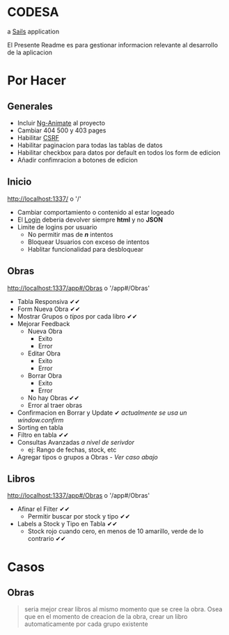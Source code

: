 # CODESA

a [Sails](http://sailsjs.org) application


El Presente Readme es para gestionar informacion relevante al desarrollo de la aplicacion

# Por Hacer
## Generales
*   Incluir [Ng-Animate](https://docs.angularjs.org/api/ngAnimate) al proyecto
*	Cambiar 404 500 y 403 pages
*	Habilitar [CSRF](http://sailsjs.org/documentation/reference/configuration/sails-config-csrf)
*	Habilitar paginacion para todas las tablas de datos
*	Habilitar checkbox para datos por default en todos los form de edicion
*	Añadir confimracion a botones de edicion

## Inicio 

[http://localhost:1337/](http://localhost:1337) o '/'

*	Cambiar comportamiento o contenido al estar logeado
*	El [Login](http://localhost:1337/login) deberia devolver siempre **html** y no **JSON**
*	Limite de logins por usuario
	*	No permitir mas de **_n_** intentos 
	*	Bloquear Usuarios con exceso de intentos
	*	Hablitar funcionalidad para desbloquear

## Obras

[http://localhost:1337/app#/Obras](http://localhost:1337/app#/Obras) o '/app#/Obras'

*   Tabla Responsiva ✔✔
*	Form Nueva Obra ✔✔
*	Mostrar Grupos o _tipos_ por cada libro ✔✔
*	Mejorar Feedback
	*	Nueva Obra
		*	Exito
		*	Error
	*	Editar Obra
		*	Exito
		*	Error
	*	Borrar Obra
		*	Exito
		*	Error
	*	No hay Obras ✔✔
	*	Error al traer obras
*	Confirmacion en Borrar y Update ✔ _actualmente se usa un window.confirm_
*	Sorting en tabla
*	Filtro en tabla ✔✔
*	Consultas Avanzadas _a nivel de serivdor_
	*	ej: Rango de fechas, stock, etc
*	Agregar tipos o grupos a Obras - _Ver caso abajo_

## Libros

[http://localhost:1337/app#/Obras](http://localhost:1337/app#/Obras) o '/app#/Obras'

*	Afinar el Filter ✔✔
	*	Permitir buscar por stock y tipo ✔✔
*	Labels a Stock y Tipo en Tabla ✔✔
	*	Stock rojo cuando cero, en menos de 10 amarillo, verde de lo contrario ✔✔

# Casos
## Obras
> seria mejor crear libros al mismo momento que se cree la obra. 
> Osea que en el momento de creacion de la obra, crear un libro automaticamente por cada grupo existente 